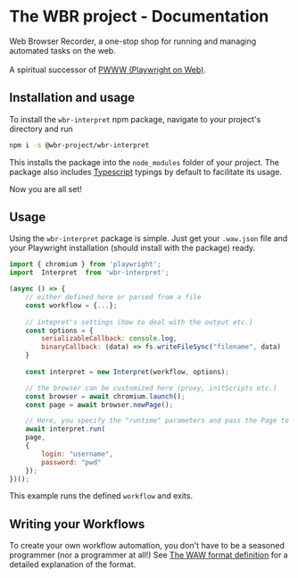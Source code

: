 # The WBR project - Documentation

Web Browser Recorder, a one-stop shop for running and managing automated tasks on the web. \
\
A spiritual successor of [PWWW (Playwright on Web)](https://github.com/barjin/pw-web).

## Installation and usage

To install the `wbr-interpret` npm package, navigate to your project's directory and run

```bash
npm i -s @wbr-project/wbr-interpret
```

This installs the package into the `node_modules` folder of your project. The package also includes [Typescript](https://www.typescriptlang.org/) typings by default to facilitate its usage.

Now you are all set!

## Usage
Using the `wbr-interpret` package is simple. Just get your `.waw.json` file and your Playwright installation (should install with the package) ready.

```javascript
import { chromium } from 'playwright';
import  Interpret  from 'wbr-interpret';

(async () => {
	// either defined here or parsed from a file
	const workflow = {...}; 
	
	// intepret's settings (how to deal with the output etc.)
	const options = {
		serializableCallback: console.log,
		binaryCallback: (data) => fs.writeFileSync("filename", data)
	}
	
	const interpret = new Interpret(workflow, options);

	// the browser can be customized here (proxy, initScripts etc.)
	const browser = await chromium.launch();
	const page = await browser.newPage();

	// Here, you specify the "runtime" parameters and pass the Page to be used.
	await interpret.run(
	page,
	{
		login: "username",
		password: "pwd"
	});
})();
```

This example runs the defined `workflow` and exits.

## Writing your Workflows
To create your own workflow automation, you don't have to be a seasoned programmer (nor a programmer at all!) See [The WAW format definition](./wbr-interpret/waw_definition.md) for a detailed explanation of the format.
